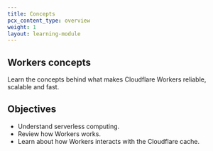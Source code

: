 ```yaml
---
title: Concepts
pcx_content_type: overview
weight: 1
layout: learning-module
---
```


## Workers concepts

Learn the concepts behind what makes Cloudflare Workers reliable, scalable and fast.

## Objectives

- Understand serverless computing.
- Review how Workers works.
- Learn about how Workers interacts with the Cloudflare cache.
